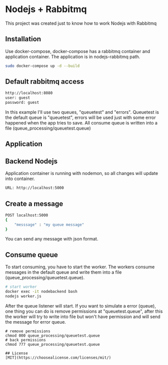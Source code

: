 # Nodejs + Rabbitmq

This project was created just to know how to work Nodejs with Rabbitmq

## Installation

Use docker-compose, docker-compose has a rabbitmq container and application container. The application is in nodejs-rabbitmq path.

```bash
sudo docker-compose up -d --build
```
## Default rabbitmq access
```bash
http://localhost:8080
user: guest
password: guest
```

In this example I'll use two queues, "queuetest" and "errors". Queuetest  is the default queue is "queuetest", errors will be used just with some error happened when the app tries to save.
All consume queue is written into a file (queue_processing/queuetest.queue)

## Application

## Backend Nodejs

Application container is running with nodemon, so all changes will update into container.
```bash
URL: http://localhost:5000
```
## Create a message
```bash
POST localhost:5000
{
    "messsage" : "my queue message"
}
```
You can send any message with json format.

## Consume queue 
To start consuming, you have to start the worker. The workers consume messages in the default queue and write them into a file (queue_processing/queuetest.queue).
```bash
# start worker
docker exec -it nodebackend bash
nodejs worker.js
```
After the queue listener will start. If you want to simulate a error (queue), one thing you can do is remove permissions at "queuetest.queue", after this the worker will try to write into file but won't have permission and will send the message for error queue.
```
# remove permissions
chmod 000 queue_processing/queuetest.queue
# back permissions
chmod 777 queue_processing/queuetest.queue
```


```
## License
[MIT](https://choosealicense.com/licenses/mit/)
```
